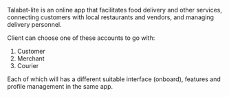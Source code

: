 Talabat-lite is an online app that facilitates food delivery and other services, connecting customers with local restaurants and vendors, and managing delivery personnel. 

Client can choose one of these accounts to go with:
1. Customer
2. Merchant
3. Courier

Each  of which will has a different suitable interface (onboard), features and profile management in the same app.
